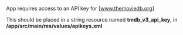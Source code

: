 App requires access to an API key for [www.themoviedb.org]

This should be placed in a string resource named **tmdb_v3_api_key**, in **/app/src/main/res/values/apikeys.xml**